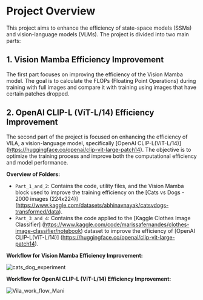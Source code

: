 # Project Overview
This project aims to enhance the efficiency of state-space models (SSMs) and vision-language models (VLMs). The project is divided into two main parts:

## 1. Vision Mamba Efficiency Improvement
The first part focuses on improving the efficiency of the Vision Mamba model. The goal is to calculate the FLOPs (Floating Point Operations) during training with full images and compare it with training using images that have certain patches dropped.

## 2. OpenAI CLIP-L (ViT-L/14) Efficiency Improvement
The second part of the project is focused on enhancing the efficiency of VILA, a vision-language model, specifically [OpenAI CLIP-L(ViT-L/14)] (https://huggingface.co/openai/clip-vit-large-patch14). The objective is to optimize the training process and improve both the computational efficiency and model performance.

**Overview of Folders:**  
* ```Part_1_and_2```: Contains the code, utility files, and the Vision Mamba block used to improve the training efficiency on the [Cats vs Dogs - 2000 images (224x224)] (https://www.kaggle.com/datasets/abhinavnayak/catsvdogs-transformed/data).
* ```Part_3_and_4```: Contains the code applied to the [Kaggle Clothes Image Classifier] (https://www.kaggle.com/code/marissafernandes/clothes-image-classifier/notebook) dataset to improve the efficiency of [OpenAI CLIP-L(ViT-L/14)] (https://huggingface.co/openai/clip-vit-large-patch14).
  
**Workflow for Vision Mamba Efficiency Improvement:**

![cats_dog_experiment](https://github.com/user-attachments/assets/45d04ef0-3f07-4588-817d-fdf351353e98)


**Workflow for OpenAI CLIP-L (ViT-L/14) Efficiency Improvement:**

![Vila_work_flow_Mani](https://github.com/user-attachments/assets/56aed1f0-26f9-4f4a-b21b-fc8f3c763622)


